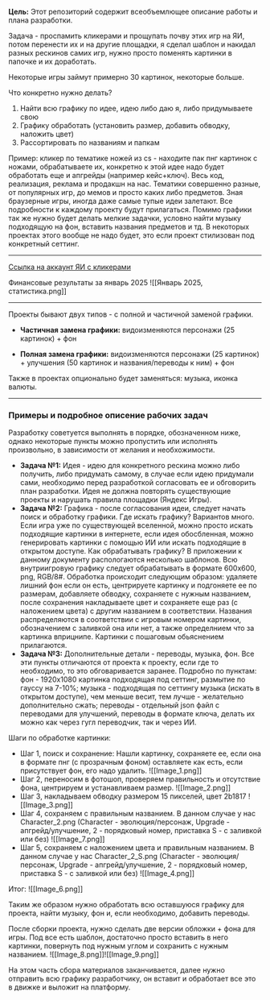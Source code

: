 **Цель:**
Этот репозиторий содержит всеобъемлющее описание работы и плана разработки. 

Задача - проспамить кликерами и прощупать почву этих игр на ЯИ, потом перенести их и на другие площадки, я сделал шаблон и накидал разных рескинов самих игр, нужно просто поменять картинки в папочке и их доработать.

Некоторые игры займут примерно 30 картинок, некоторые больше.

Что конкретно нужно делать?

1) Найти всю графику по идее, идею либо даю я, либо придумываете свою
2) Графику обработать (установить размер, добавить обводку, наложить цвет)
3) Рассортировать по названиям и папкам

Пример: кликер по тематике ножей из cs - находите пак пнг картинок с ножами, обрабатываете их, конкретно к этой идее надо будет обработать еще и апгрейды (например кейс+ключ). Весь код, реализация, реклама и продакшн на нас. Тематики совершенно разные, от популярных игр, до мемов и просто каких либо предметов. Зная браузерные игры, иногда даже самые тупые идеи залетают. Все подробности к каждому проекту будут прилагаться. Помимо графики так же нужно будет делать мелкие задачки, условно найти музыку подходящую на фон, вставить названия предметов и тд. В некоторых проектах этого вообще не надо будет, это если проект стилизован под конкретный сеттинг.

---

[Ссылка на аккаунт ЯИ с кликерами](https://yandex.ru/games/developer/99487)

Финансовые результаты за январь 2025
![[Январь 2025, статистика.png]]

---

Проекты бывают двух типов - с полной и частичной заменой графики.

- **Частичная замена графики:** видоизменяются персонажи (25 картинок) + фон 

- **Полная замена графики:** видоизменяются персонажи (25 картинок) + улучшения (50 картинок и названия/переводы к ним) + фон

Также в проектах опционально будет заменяться: музыка, иконка валюты.

---

### Примеры и подробное описение рабочих задач

Разработку советуется выполнять в порядке, обозначенном ниже, однако некоторые пункты можно пропустить или исполнять произвольно, в зависимости от желания и необхожимости.

- **Задача №1:** Идея - идею для конкретного рескина можно либо получить, либо придумать самому, в случае если идею придумали сами, необходимо перед разработкой согласовать ее и обговорить план разработки. Идея не должна повторять существующие проекты и нарушать правила площадки (Яндекс Игры).
- **Задача №2:** Графика - после согласования идеи, следует начать поиск и обработку графики. Где искать графику? Вариантов много. Если игра уже по существующей вселенной, можно просто искать подходящие картинки в интернете, если идея обосбленная, можно генерировать картинки с помощью ИИ или искать подходящие в открытом доступе. Как обрабатывать графику? В приложении к данному документу распологаются несколько шаблонов. Всю внутриигровую графику следует обрабатывать в формате 600х600, png, RGB/8#. Обработка происходит следующим образом: удаляете лишний фон если он есть, центрируете картинку и подгоняете ее по размерам, добавляете обводку, сохраняете с нужным названием, после сохранения накладываете цвет и сохраняете еще раз (с наложением цвета) с другим названием в соответствии. Названия распределяются в соответствии с игровым номером картинки, обозначением с заливкой она или нет, а также определнием что за картинка вприцнипе. Картинки с пошаговым обьяснением прилагаются.
- **Задача №3:** Дополнительные детали - переводы, музыка, фон. Все эти пункты отличаются от проекта к проекту, если где то необходимо, то это обговаривается заранее. Подробно по пунктам: фон - 1920х1080 картинка подходящая под сеттинг, размытие по гауссу на 7-10%; музыка - подходящая по сеттингу музыка (искать в открытом доступе), чем меньше весит, тем лучше - желательно дополнительно сжать; переводы - отдельный json файл с переводами для улучшений, переводы в формате ключа, делать их можно как через гугл переводчик, так и через ИИ.

Шаги по обработке картинки:
- Шаг 1, поиск и сохранение: Нашли картинку, сохраняете ее, если она в формате пнг (с прозрачным фоном) оставляете как есть, если присутствует фон, его надо удалить.
![[Image_1.png]]
- Шаг 2, переносим в фотошоп, проверяем правильность и отсутствие фона, центрируем и устанавливаем размер.
![[Image_2.png]]
- Шаг 3, накладываем обводку размером 15 пикселей, цвет 2b1817
![[Image_3.png]]
- Шаг 4, сохраняем с правильным названием. В данном случае у нас Character_2.png (Character - эволюция/персонаж, Upgrade - апгрейд/улучшение, 2 - порядковый номер, приставка S - с заливкой или без)
![[Image_7.png]]
- Шаг 5, сохраняем с наложением цвета и правильным названием. В данном случае у нас Character_2_S.png (Character - эволюция/персонаж, Upgrade - апгрейд/улучшение, 2 - порядковый номер, приставка S - с заливкой или без)
![[Image_4.png]]

Итог:
![[Image_6.png]]

Таким же образом нужно обработать всю оставшуюся графику для проекта, найти музыку, фон и, если необходимо, добавить переводы.

После сборки проекта, нужно сделать две версии обложки + фона для игры. Под все есть шаблон, достаточно просто вставить в него картинки, повернуть под нужным углом и сохранить с нужным названием.
![[Image_8.png]]![[Image_9.png]]

На этом часть сбора материалов заканчивается, далее нужно отправить всю графику разработчику, он вставит и обработает все это в движке и выложит на платформу.